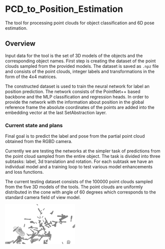 # PCD_to_Position_Estimation

The tool for processing point clouds for object classification and 6D pose estimation.

## Overview

Input data for the tool is the set of 3D models of the objects and the corresponding object names. First step is creating the dataset of the point clouds sampled from the provided models. The dataset is saved as `.npz` file and consists of the point clouds, integer labels and transformations in the form of the 4x4 matrices. 

The constructed dataset is used to train the neural network for label an position prediction. The network consists of the PointNet++ based backbone and the MLP classification and regression heads. In order to provide the network with the information about position in the global reference frame the absolute coordinates of the points are added into the embedding vector at the last SetAbstraction layer. 

### Current state and plans

Final goal is to predict the label and pose from the partial point cloud obtained from the RGBD camera. 

Currently we are testing the networks at the simpler task of predictions from the point cloud sampled from the entire object. The task is divided into three subtasks: label, 3d translation and rotation. For each subtask we have an individual model and a training loop to test various model enhancements and loss functions. 

The current testing dataset consists of the 100000 point clouds sampled from the five 3D models of the tools. The point clouds are uniformly distributed in the cone with angle of 60 degrees which corresponds to the standard camera field of view model.  

<img src="./assets/dataset.png" width="45%"/>